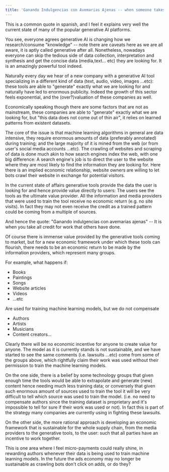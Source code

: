 ```yaml
---
title: 'Ganando Indulgencias con Avemarias Ajenas -- when someone takes everyones credit'
---
```


This is a common quote in spanish, and I feel it explains very well the current state of many of the
popular generative AI platforms.

You see, everyone agrees generative AI is changing how we research/consume "knowledge" -- note there
are caveats here as we are all aware, it is aptly called generative after all. Nonetheless, nowadays
everyone can skip the tedious side of data collection, interpretation and synthesis and get the
concise data (media,text... etc) they are looking for. It is an amazingly powerful tool indeed. 

Naturally every day we hear of a new company with a generative AI tool specializing in a different
kind of data (text, audio, video, images ...etc): these tools are able to "generate" exactly what we
are looking for and naturally have led to enormous publicity. Indeed the growth of this sector feels
exponential, and the (over?)valuation of these companies as well. 

Economically speaking though there are some factors that are not as mainstream, these companies are
able to "generate" exactly what we are looking for, but "this data does not come out of thin air", it
relies on learned patterns from existent datasets. 

The core of the issue is that machine learning algorithms in general are data intensive, they
require enormous amounts of data (preferably annotated) during training; and the large majority of
it is mined from the web (or from user's social media accounts ...etc). The crawling of websites and
scraping of data is done much akin to how search engines index the web, with one big difference:
A search engine's job is to direct the user to the website where they are most likely to find the
information they are looking for. Here there is an implied economic relationship, website owners are
willing to let bots crawl their website in exchange for potential visitors. 

In the current state of affairs generative tools provide the data the user is looking for and hence
provide value directly to users: The users see the tools as the ultimate value provider. All the
information and media providers that were used to train the tool receive no economic return (e.g. no
site visits). In fact they may not even receive the credit as a trained pattern could be coming from
a multiple of sources. 

And hence the quote: "Ganando indulgencias con avemarias ajenas" -- It is when you take all credit
for work that others have done.

Of course there is immense value provided by the generative tools coming to market, but for a new
economic framework under which these tools can flourish, there needs to be an economic return to be
made by the information providers, which represent many groups.

For example, what happens if:
* Books
* Paintings
* Songs
* Website articles
* Videos  
* ...etc

Are used for training machine learning models, but we do not compensate
* Authors
* Artists
* Musicians
* Content creators...

Clearly there will be no economic incentive for anyone to create value for anyone.
The model as it is currently stands is not sustainable, and we have started to see the same comments
(i.e. lawsuits ...etc) come from some of the groups above, which rightfully claim their work was used
without their permission to train the machine learning models.

On the one side, there is a belief by some technology groups that given enough time the tools would
be able to extrapolate and generate (new) content hence needing much less training data; or
conversely that given such enormous amount of sources used to train the tool it will be very
difficult to tell which source was used to train the model. (i.e. no need to compensate
authors since the training dataset is proprietary and it's impossible to tell for
sure if their work was used or not). In fact this is part of the strategy many companies
are currently using in fighting these lawsuits.

On the other side, the more rational approach is developing an economic framework that is
sustainable for the whole supply chain, from the media providers to the generative tools, to the
user: such that all parties have an incentive to work together.

This is one area where I feel micro-payments could really shine, in rewarding authors whenever their
data is being used to train machine learning models. In the future the ads economy may no longer be
sustainable as crawling bots don't click on adds, or do they?

